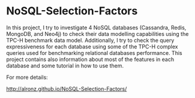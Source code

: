 # NoSQL-Selection-Factors
In this project, I try to investigate 4 NoSQL databases (Cassandra, Redis, MongoDB, and Neo4j) to check their data modelling capabilities using the TPC-H benchmark data model. Additionally, I try to check the query expressiveness for each database using some of the TPC-H complex queries used for benchmarking relational databases performance. This project contains also information about most of the features in each database and some tutorial in how to use them.


For more details:

http://alronz.github.io/NoSQL-Selection-Factors/
